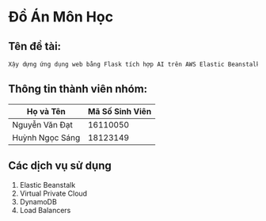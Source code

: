 # Đồ Án Môn Học
## Tên đề tài:
```bash
Xậy dựng ứng dụng web bằng Flask tích hợp AI trên AWS Elastic Beanstalk
```

## Thông tin thành viên nhóm:
| Họ và Tên | Mã Số Sinh Viên |
|-----------|-----------------|
| Nguyễn Văn Đạt | 16110050 |
| Huỳnh Ngọc Sáng | 18123149 |

## Các dịch vụ sử dụng
1. Elastic Beanstalk
2. Virtual Private Cloud
3. DynamoDB
4. Load Balancers